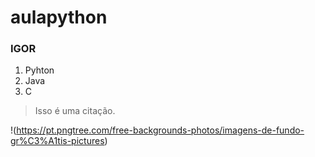 # aulapython

### IGOR

1. Pyhton
2. Java
3. C

> Isso é uma citação.

!(https://pt.pngtree.com/free-backgrounds-photos/imagens-de-fundo-gr%C3%A1tis-pictures)

